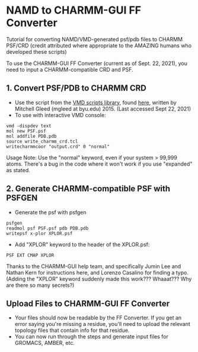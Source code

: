 # NAMD to CHARMM-GUI FF Converter
Tutorial for converting NAMD/VMD-generated psf/pdb files to CHARMM PSF/CRD (credit attributed where appropriate to the AMAZING humans who developed these scripts)

To use the CHARMM-GUI FF Converter (current as of Sept. 22, 2021), you need to input a CHARMM-compatible CRD and PSF. 

## 1. Convert PSF/PDB to CHARMM CRD 
  - Use the script from the <a href='https://www.ks.uiuc.edu/Research/vmd/script_library/scripts/write_charmm_crd/'>VMD scripts library</a>, found <a href= 'https://www.ks.uiuc.edu/Research/vmd/script_library/scripts/write_charmm_crd/write_charmm_crd.tcl'>here</a>, written by Mitchell Gleed (mgleed at byu.edu) 2015. (Last accessed Sept 22, 2021)
  - To use with interactive VMD console: 
  ``` 
  vmd -dispdev text
  mol new PSF.psf 
  mol addfile PDB.pdb
  source write_charmm_crd.tcl
  writecharmmcoor "output.crd" 0 "normal"
 ```
Usage Note: Use the "normal" keyword, even if your system > 99,999 atoms. There's a bug in the code where it won't work if you use "expanded" as stated.  
 
## 2. Generate CHARMM-compatible PSF with PSFGEN
- Generate the psf with psfgen
``` 
psfgen
readmol psf PSF.psf pdb PDB.pdb
writepsf x-plor XPLOR.psf
```
- Add "XPLOR" keyword to the header of the XPLOR.psf:
```
PSF EXT CMAP XPLOR
```
Thanks to the CHARMM-GUI help team, and specifically Jumin Lee and Nathan Kern for instructions here, and Lorenzo Casalino for finding a typo. (Adding the "XPLOR" keyword suddenly made this work??? Whaaat??? Why are there so many secrets?) 

## Upload Files to CHARMM-GUI FF Converter
- Your files should now be readable by the FF Converter. If you get an error saying you're missing a residue, you'll need to upload the relevant topology files that contain info for that residue.
- You can now run through the steps and generate input files for GROMACS, AMBER, etc. 

